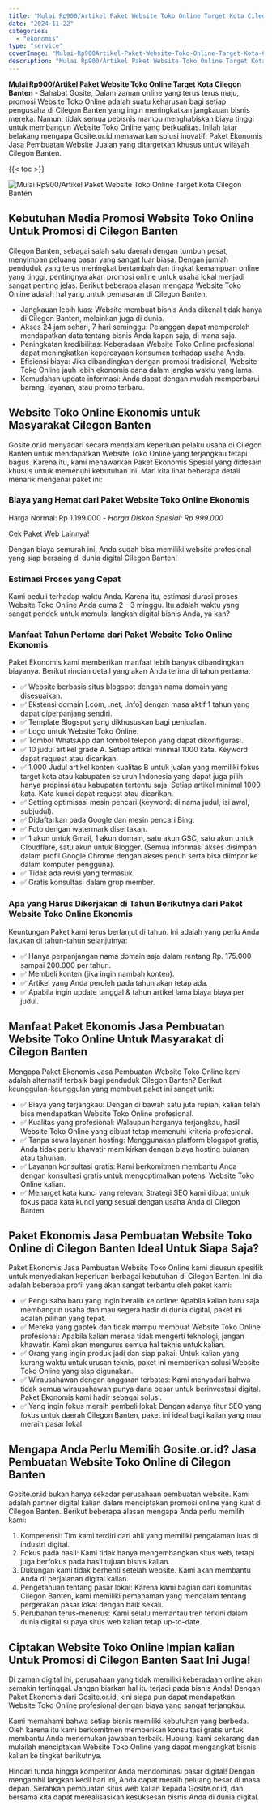 ```yaml
---
title: "Mulai Rp900/Artikel Paket Website Toko Online Target Kota Cilegon Banten"
date: "2024-11-22"
categories: 
  - "ekonomis"
type: "service"
coverImage: "Mulai-Rp900Artikel-Paket-Website-Toko-Online-Target-Kota-Cilegon-Banten.png"
description: "Mulai Rp900/Artikel Paket Website Toko Online Target Kota Cilegon Banten. Hindari tunda hingga kompetitor Anda mendominasi pasar digital! Dengan mengambil la..."
---
```


**Mulai Rp900/Artikel Paket Website Toko Online Target Kota Cilegon Banten** - Sahabat Gosite, Dalam zaman online yang terus terus maju, promosi Website Toko Online adalah suatu keharusan bagi setiap pengusaha di Cilegon Banten yang ingin meningkatkan jangkauan bisnis mereka. Namun, tidak semua pebisnis mampu menghabiskan biaya tinggi untuk membangun Website Toko Online yang berkualitas. Inilah latar belakang mengapa Gosite.or.id menawarkan solusi inovatif: Paket Ekonomis Jasa Pembuatan Website Jualan yang ditargetkan khusus untuk wilayah Cilegon Banten.

{{< toc >}}

![Mulai Rp900/Artikel Paket Website Toko Online Target Kota Cilegon Banten](/images/ekonomis/Mulai-Rp900Artikel-Paket-Website-Toko-Online-Target-Kota-Cilegon-Banten.png)

## Kebutuhan Media Promosi Website Toko Online Untuk Promosi di Cilegon Banten

Cilegon Banten, sebagai salah satu daerah dengan tumbuh pesat, menyimpan peluang pasar yang sangat luar biasa. Dengan jumlah penduduk yang terus meningkat bertambah dan tingkat kemampuan online yang tinggi, pentingnya akan promosi online untuk usaha lokal menjadi sangat penting jelas. Berikut beberapa alasan mengapa Website Toko Online adalah hal yang untuk pemasaran di Cilegon Banten:

- Jangkauan lebih luas: Website membuat bisnis Anda dikenal tidak hanya di Cilegon Banten, melainkan juga di dunia.
- Akses 24 jam sehari, 7 hari seminggu: Pelanggan dapat memperoleh mendapatkan data tentang bisnis Anda kapan saja, di mana saja.
- Peningkatan kredibilitas: Keberadaan Website Toko Online profesional dapat meningkatkan kepercayaan konsumen terhadap usaha Anda.
- Efisiensi biaya: Jika dibandingkan dengan promosi tradisional, Website Toko Online jauh lebih ekonomis dana dalam jangka waktu yang lama.
- Kemudahan update informasi: Anda dapat dengan mudah memperbarui barang, layanan, atau promo terbaru.

## Website Toko Online Ekonomis untuk Masyarakat Cilegon Banten

Gosite.or.id menyadari secara mendalam keperluan pelaku usaha di Cilegon Banten untuk mendapatkan Website Toko Online yang terjangkau tetapi bagus. Karena itu, kami menawarkan Paket Ekonomis Spesial yang didesain khusus untuk memenuhi kebutuhan ini. Mari kita lihat beberapa detail menarik mengenai paket ini:

### Biaya yang Hemat dari Paket Website Toko Online Ekonomis

<a class="cta-button">Harga Normal: Rp 1.199.000 - <em>Harga Diskon Spesial: Rp 999.000</em></a>

<a href="/jasa-web/" class="cta-button">Cek Paket Web Lainnya!</a>

Dengan biaya semurah ini, Anda sudah bisa memiliki website profesional yang siap bersaing di dunia digital Cilegon Banten!

### Estimasi Proses yang Cepat

Kami peduli terhadap waktu Anda. Karena itu, estimasi durasi proses Website Toko Online Anda cuma 2 - 3 minggu. Itu adalah waktu yang sangat pendek untuk memulai langkah digital bisnis Anda, ya kan?

### Manfaat Tahun Pertama dari Paket Website Toko Online Ekonomis

Paket Ekonomis kami memberikan manfaat lebih banyak dibandingkan biayanya. Berikut rincian detail yang akan Anda terima di tahun pertama:

- ✅ Website berbasis situs blogspot dengan nama domain yang disesuaikan.
- ✅ Ekstensi domain \[.com, .net, .info\] dengan masa aktif 1 tahun yang dapat diperpanjang sendiri.
- ✅ Template Blogspot yang dikhususkan bagi penjualan.
- ✅ Logo untuk Website Toko Online.
- ✅ Tombol WhatsApp dan tombol telepon yang dapat dikonfigurasi.
- ✅ 10 judul artikel grade A. Setiap artikel minimal 1000 kata. Keyword dapat request atau dicarikan.
- ✅ 1.000 Judul artikel konten kualitas B untuk jualan yang memiliki fokus target kota atau kabupaten seluruh Indonesia yang dapat juga pilih hanya propinsi atau kabupaten tertentu saja. Setiap artikel minimal 1000 kata. Kata kunci dapat request atau dicarikan.
- ✅ Setting optimisasi mesin pencari (keyword: di nama judul, isi awal, subjudul).
- ✅ Didaftarkan pada Google dan mesin pencari Bing.
- ✅ Foto dengan watermark disertakan.
- ✅ 1 akun untuk Gmail, 1 akun domain, satu akun GSC, satu akun untuk Cloudflare, satu akun untuk Blogger. (Semua informasi akses disimpan dalam profil Google Chrome dengan akses penuh serta bisa diimpor ke dalam komputer pengguna).
- ✅ Tidak ada revisi yang termasuk.
- ✅ Gratis konsultasi dalam grup member.

### Apa yang Harus Dikerjakan di Tahun Berikutnya dari Paket Website Toko Online Ekonomis

Keuntungan Paket kami terus berlanjut di tahun. Ini adalah yang perlu Anda lakukan di tahun-tahun selanjutnya:

- ✅ Hanya perpanjangan nama domain saja dalam rentang Rp. 175.000 sampai 200.000 per tahun.
- ✅ Membeli konten (jika ingin nambah konten).
- ✅ Artikel yang Anda peroleh pada tahun akan tetap ada.
- ✅ Apabila ingin update tanggal & tahun artikel lama biaya biaya per judul.

## Manfaat Paket Ekonomis Jasa Pembuatan Website Toko Online Untuk Masyarakat di Cilegon Banten

Mengapa Paket Ekonomis Jasa Pembuatan Website Toko Online kami adalah alternatif terbaik bagi penduduk Cilegon Banten? Berikut keunggulan-keunggulan yang membuat paket ini sangat unik:

- ✅ Biaya yang terjangkau: Dengan di bawah satu juta rupiah, kalian telah bisa mendapatkan Website Toko Online profesional.
- ✅ Kualitas yang profesional: Walaupun harganya terjangkau, hasil Website Toko Online yang dibuat tetap memenuhi kriteria profesional.
- ✅ Tanpa sewa layanan hosting: Menggunakan platform blogspot gratis, Anda tidak perlu khawatir memikirkan dengan biaya hosting bulanan atau tahunan.
- ✅ Layanan konsultasi gratis: Kami berkomitmen membantu Anda dengan konsultasi gratis untuk mengoptimalkan potensi Website Toko Online kalian.
- ✅ Menarget kata kunci yang relevan: Strategi SEO kami dibuat untuk fokus pada kata kunci yang sesuai dengan usaha Anda di Cilegon Banten.

## Paket Ekonomis Jasa Pembuatan Website Toko Online di Cilegon Banten Ideal Untuk Siapa Saja?

Paket Ekonomis Jasa Pembuatan Website Toko Online kami disusun spesifik untuk menyediakan keperluan berbagai kebutuhan di Cilegon Banten. Ini dia adalah beberapa profil yang akan sangat terbantu oleh paket kami:

- ✅ Pengusaha baru yang ingin beralih ke online: Apabila kalian baru saja membangun usaha dan mau segera hadir di dunia digital, paket ini adalah pilihan yang tepat.
- ✅ Mereka yang gaptek dan tidak mampu membuat Website Toko Online profesional: Apabila kalian merasa tidak mengerti teknologi, jangan khawatir. Kami akan mengurus semua hal teknis untuk kalian.
- ✅ Orang yang ingin produk jadi dan siap pakai: Untuk kalian yang kurang waktu untuk urusan teknis, paket ini memberikan solusi Website Toko Online yang siap digunakan.
- ✅ Wirausahawan dengan anggaran terbatas: Kami menyadari bahwa tidak semua wirausahawan punya dana besar untuk berinvestasi digital. Paket Ekonomis kami hadir sebagai solusi.
- ✅ Yang ingin fokus meraih pembeli lokal: Dengan adanya fitur SEO yang fokus untuk daerah Cilegon Banten, paket ini ideal bagi kalian yang mau meraih pasar lokal.

## Mengapa Anda Perlu Memilih Gosite.or.id? Jasa Pembuatan Website Toko Online di Cilegon Banten

Gosite.or.id bukan hanya sekadar perusahaan pembuatan website. Kami adalah partner digital kalian dalam menciptakan promosi online yang kuat di Cilegon Banten. Berikut beberapa alasan mengapa Anda perlu memilih kami:

1. Kompetensi: Tim kami terdiri dari ahli yang memiliki pengalaman luas di industri digital.
2. Fokus pada hasil: Kami tidak hanya mengembangkan situs web, tetapi juga berfokus pada hasil tujuan bisnis kalian.
3. Dukungan kami tidak berhenti setelah website. Kami akan membantu Anda di perjalanan digital kalian.
4. Pengetahuan tentang pasar lokal: Karena kami bagian dari komunitas Cilegon Banten, kami memiliki pemahaman yang mendalam tentang pergerakan pasar lokal dengan baik sekali.
5. Perubahan terus-menerus: Kami selalu memantau tren terkini dalam dunia digital supaya situs web kalian tetap up-to-date.

## Ciptakan Website Toko Online Impian kalian Untuk Promosi di Cilegon Banten Saat Ini Juga!

Di zaman digital ini, perusahaan yang tidak memiliki keberadaan online akan semakin tertinggal. Jangan biarkan hal itu terjadi pada bisnis Anda! Dengan Paket Ekonomis dari Gosite.or.id, kini siapa pun dapat mendapatkan Website Toko Online profesional dengan biaya yang sangat terjangkau.

Kami memahami bahwa setiap bisnis memiliki kebutuhan yang berbeda. Oleh karena itu kami berkomitmen memberikan konsultasi gratis untuk membantu Anda menemukan jawaban terbaik. Hubungi kami sekarang dan mulailah menciptakan Website Toko Online yang dapat mengangkat bisnis kalian ke tingkat berikutnya.

Hindari tunda hingga kompetitor Anda mendominasi pasar digital! Dengan mengambil langkah kecil hari ini, Anda dapat meraih peluang besar di masa depan. Serahkan pembuatan situs web kalian kepada Gosite.or.id, dan bersama kita dapat merealisasikan kesuksesan bisnis Anda di dunia digital.